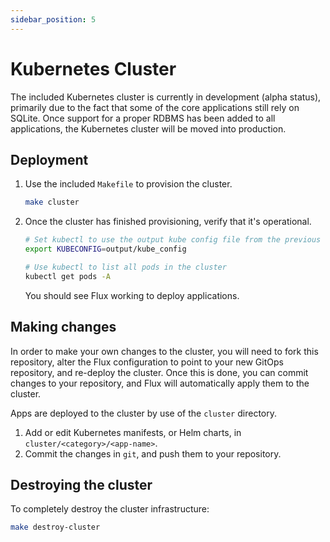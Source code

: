 ```yaml
---
sidebar_position: 5
---
```


# Kubernetes Cluster

The included Kubernetes cluster is currently in development (alpha status),
 primarily due to the fact that some of the core applications still rely on
 SQLite. Once support for a proper RDBMS has been added to all applications,
 the Kubernetes cluster will be moved into production.

## Deployment

1. Use the included `Makefile` to provision the cluster.

   ```sh
   make cluster
   ```

1. Once the cluster has finished provisioning, verify that it's operational.

   ```sh
   # Set kubectl to use the output kube config file from the previous step
   export KUBECONFIG=output/kube_config

   # Use kubectl to list all pods in the cluster
   kubectl get pods -A
   ```

   You should see Flux working to deploy applications.

## Making changes

In order to make your own changes to the cluster, you will need to fork
 this repository, alter the Flux configuration to point to your new GitOps
 repository, and re-deploy the cluster. Once this is done, you can commit
 changes to your repository, and Flux will automatically apply them to the
 cluster.

Apps are deployed to the cluster by use of the `cluster` directory.

1. Add or edit Kubernetes manifests, or Helm charts, in
   `cluster/<category>/<app-name>`.
1. Commit the changes in `git`, and push them to your repository.

## Destroying the cluster

To completely destroy the cluster infrastructure:

```sh
make destroy-cluster
```

